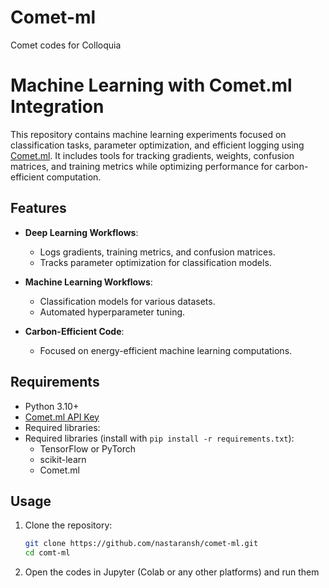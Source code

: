 # Comet-ml
Comet codes for Colloquia
# Machine Learning with Comet.ml Integration  

This repository contains machine learning experiments focused on classification tasks, parameter optimization, and efficient logging using [Comet.ml](https://www.comet.com/). It includes tools for tracking gradients, weights, confusion matrices, and training metrics while optimizing performance for carbon-efficient computation.  

## Features  

- **Deep Learning Workflows**:
  - Logs gradients, training metrics, and confusion matrices.
  - Tracks parameter optimization for classification models.  

- **Machine Learning Workflows**:
  - Classification models for various datasets.  
  - Automated hyperparameter tuning.  

- **Carbon-Efficient Code**:
  - Focused on energy-efficient machine learning computations.  

## Requirements  

- Python 3.10+
- [Comet.ml API Key](https://www.comet.com/)
- Required libraries:
- Required libraries (install with `pip install -r requirements.txt`): 
  - TensorFlow or PyTorch  
  - scikit-learn  
  - Comet.ml  

## Usage  

1. Clone the repository:  
   ```bash
   git clone https://github.com/nastaransh/comet-ml.git
   cd comt-ml
   ```
2. Open the codes in Jupyter (Colab or any other platforms) and run them
  
